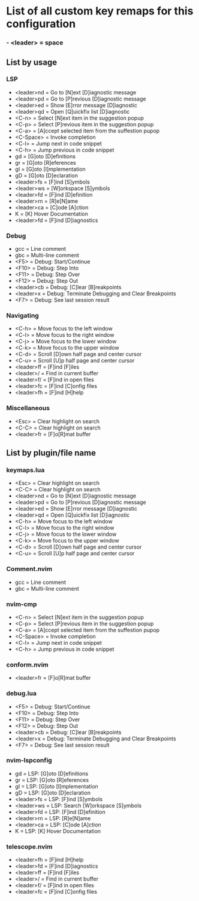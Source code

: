# List of all custom key remaps for this configuration 

### - \<leader> = space

## List by usage

### LSP

- \<leader>nd = Go to [N]ext [D]iagnostic message
- \<leader>pd = Go to [P]revious [D]iagnostic message
- \<leader>ed = Show [E]rror message [D]iagnostic
- \<leader>qd = Open [Q]uickfix list [D]iagnostic
- \<C-n> = Select [N]ext item in the suggestion popup
- \<C-p> = Select [P]revious item in the suggestion popup
- \<C-a> = [A]ccept selected item from the suffestion pupop
- \<C-Space> = Invoke completion
- \<C-l> = Jump next in code snippet
- \<C-h> = Jump previous in code snippet
- gd = [G]oto [D]efinitions
- gr = [G]oto [R]eferences
- gI = [G]oto [I]mplementation
- gD = [G]oto [D]eclaration
- \<leader>fs = [F]ind [S]ymbols
- \<leader>ws = [W]orkspace [S]ymbols
- \<leader>fd = [F]ind [D]efinition
- \<leader>rn = [R]e[N]ame
- \<leader>ca = [C]ode [A]ction
- K = [K] Hover Documentation
- \<leader>fd = [F]ind [D]iagnostics

### Debug

- gcc = Line comment
- gbc = Multi-line comment
- \<F5> = Debug: Start/Continue
- \<F10> = Debug: Step Into
- \<F11> = Debug: Step Over
- \<F12> = Debug: Step Out
- \<leader>cb = Debug: [C]lear [B]reakpoints
- \<leader>x = Debug: Terminate Debugging and Clear Breakpoints
- \<F7> = Debug: See last session result

### Navigating

- \<C-h> = Move focus to the left window
- \<C-l> = Move focus to the right window
- \<C-j> = Move focus to the lower window
- \<C-k> = Move focus to the upper window
- \<C-d> = Scroll [D]own half page and center cursor
- \<C-u> = Scroll [U]p half page and center cursor
- \<leader>ff = [F]ind [F]iles
- \<leader>/ = Find in current buffer
- \<leader>f/ = [F]ind in open files
- \<leader>fc = [F]ind [C]onfig files
- \<leader>fh = [F]ind [H]help

### Miscellaneous

- \<Esc> = Clear highlight on search
- \<C-C> = Clear highlight on search
- \<leader>fr = [F]o[R]mat buffer 
 

## List by plugin/file name 

### keymaps.lua 

- \<Esc> = Clear highlight on search
- \<C-C> = Clear highlight on search
- \<leader>nd = Go to [N]ext [D]iagnostic message
- \<leader>pd = Go to [P]revious [D]iagnostic message
- \<leader>ed = Show [E]rror message [D]iagnostic
- \<leader>qd = Open [Q]uickfix list [D]iagnostic
- \<C-h> = Move focus to the left window
- \<C-l> = Move focus to the right window
- \<C-j> = Move focus to the lower window
- \<C-k> = Move focus to the upper window
- \<C-d> = Scroll [D]own half page and center cursor
- \<C-u> = Scroll [U]p half page and center cursor

### Comment.nvim

- gcc = Line comment
- gbc = Multi-line comment

### nvim-cmp

- \<C-n> = Select [N]ext item in the suggestion popup
- \<C-p> = Select [P]revious item in the suggestion popup
- \<C-a> = [A]ccept selected item from the suffestion pupop
- \<C-Space> = Invoke completion
- \<C-l> = Jump next in code snippet
- \<C-h> = Jump previous in code snippet

### conform.nvim

- \<leader>fr = [F]o[R]mat buffer

### debug.lua

- \<F5> = Debug: Start/Continue
- \<F10> = Debug: Step Into
- \<F11> = Debug: Step Over
- \<F12> = Debug: Step Out
- \<leader>cb = Debug: [C]lear [B]reakpoints
- \<leader>x = Debug: Terminate Debugging and Clear Breakpoints
- \<F7> = Debug: See last session result

### nvim-lspconfig

- gd = LSP: [G]oto [D]efinitions
- gr = LSP: [G]oto [R]eferences
- gI = LSP: [G]oto [I]mplementation
- gD = LSP: [G]oto [D]eclaration
- \<leader>fs = LSP: [F]ind [S]ymbols
- \<leader>ws = LSP: Search [W]orkspace [S]ymbols
- \<leader>fd = LSP: [F]ind [D]efinition
- \<leader>rn = LSP: [R]e[N]ame
- \<leader>ca = LSP: [C]ode [A]ction
- K = LSP: [K] Hover Documentation

### telescope.nvim

- \<leader>fh = [F]ind [H]help
- \<leader>fd = [F]ind [D]iagnostics
- \<leader>ff = [F]ind [F]iles
- \<leader>/ = Find in current buffer
- \<leader>f/ = [F]ind in open files
- \<leader>fc = [F]ind [C]onfig files
